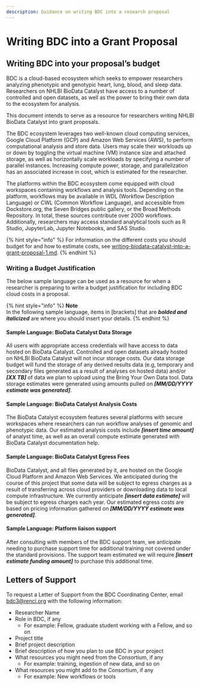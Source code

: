 ```yaml
---
description: Guidance on writing BDC into a research proposal
---
```


# Writing BDC into a Grant Proposal

## Writing BDC into your proposal’s budget

BDC is a cloud-based ecosystem which seeks to empower researchers analyzing phenotypic and genotypic heart, lung, blood, and sleep data. Researchers on NHLBI BioData Catalyst have access to a number of controlled and open datasets, as well as the power to bring their own data to the ecosystem for analysis.&#x20;

This document intends to serve as a resource for researchers writing NHLBI BioData Catalyst into grant proposals.

The BDC ecosystem leverages two well-known cloud computing services, Google Cloud Platform (GCP) and Amazon Web Services (AWS), to perform computational analysis and store data. Users may scale their workloads up or down by toggling the virtual machine (VM) instance size and attached storage, as well as horizontally scale workloads by specifying a number of parallel instances. Increasing compute power, storage, and parallelization has an associated increase in cost, which is estimated for the researcher.

The platforms within the BDC ecosystem come equipped with cloud workspaces containing workflows and analysis tools. Depending on the platform, workflows may be available in WDL (Workflow Description Language) or CWL (Common Workflow Language), and accessible from Dockstore.org, the Seven Bridges public gallery, or the Broad Methods Repository. In total, these sources contribute over 2000 workflows. Additionally, researchers may access standard analytical tools such as R Studio, JupyterLab, Jupyter Notebooks, and SAS Studio.

{% hint style="info" %}
For information on the different costs you should budget for and how to estimate costs, see [writing-biodata-catalyst-into-a-grant-proposal-1.md](writing-biodata-catalyst-into-a-grant-proposal-1.md "mention").
{% endhint %}

### Writing a Budget Justification&#x20;

The below sample language can be used as a resource for when a researcher is preparing to write a budget justification for including BDC cloud costs in a proposal.&#x20;

{% hint style="info" %}
**Note** \
In the following sample language, items in \[brackets] that are _**bolded and italicized**_ are where you should insert your details.&#x20;
{% endhint %}

#### **Sample Language: BioData Catalyst Data Storage**

All users with appropriate access credentials will have access to data hosted on BioData Catalyst. Controlled and open datasets already hosted on NHLBI BioData Catalyst will not incur storage costs. Our data storage budget will fund the storage of any derived results data (e.g, temporary and secondary files generated as a result of analyses on hosted data) and/or _**\[XX TB]**_ of data we plan to upload using the Bring Your Own Data tool. Data storage estimates were generated using amounts pulled on _**\[MM/DD/YYYY estimate was generated]**_.

#### **Sample Language: BioData Catalyst Analysis Costs**

The BioData Catalyst ecosystem features several platforms with secure workspaces where researchers can run workflow analyses of genomic and phenotypic data. Our estimated analysis costs include _**\[insert time amount]**_ of analyst time, as well as an overall compute estimate generated with BioData Catalyst documentation help.&#x20;

#### **Sample Language: BioData Catalyst Egress Fees**&#x20;

BioData Catalyst, and all files generated by it, are hosted on the Google Cloud Platform and Amazon Web Services. We anticipated during the course of this project that some data will be subject to egress charges as a result of transferring across cloud providers or downloading data to local compute infrastructure. We currently anticipate _**\[insert data estimate]**_ will be subject to egress charges each year. Our estimated egress costs are based on pricing information gathered on _**\[MM/DD/YYYY estimate was generated]**_.&#x20;

#### **Sample Language: Platform liaison support**&#x20;

After consulting with members of the BDC support team, we anticipate needing to purchase support time for additional training not covered under the standard provisions. The support team estimated we will require _**\[insert estimate funding amount]**_ to purchase this additional time.&#x20;

## Letters of Support

To request a Letter of Support from the BDC Coordinating Center, email [bdc3@renci.org](mailto:bdc3@renci.org) with the following information:

* Researcher Name
* Role in BDC, if any&#x20;
  * For example: Fellow, graduate student working with a Fellow, and so on
* Project title
* Brief project description&#x20;
* Brief description of how you plan to use BDC in your project
* What resources you might need from the Consortium, if any
  * For example: training, ingestion of new data, and so on
* What resources you might add to the Consortium, if any
  * For example: New workflows or tools
